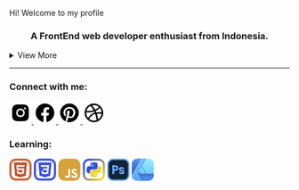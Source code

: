 Hi! Welcome to my profile
<h3 align="center">A FrontEnd web developer enthusiast from Indonesia.</h3>
<details>
<summary>View More</summary>
<p>I'm 16 years old, and i was taught with Front-End, AI, and Drawing art.</p>
</details>
<hr>

<h3 align="left">Connect with me:</h3>
<p align="left">
<a href="https://instagram.com/@bgshirro">
<img src="instagram.svg" width="40" height="40">
</a>
<a href="https://facebook.com/bagas.anggoro.942">
<img src="facebook.svg" width="40" height="40">
</a>
<a href="https://id.pinterest.com/@bgshirro">
<img src="pinterest.svg" width="40" height="40">
</a>
<a href="https://dribbble.com/Shirr0">
<img src="dribbble.svg" width="40" height="40">
</a>
</p>

<h3 align="left">Learning:</h3>
<p align="left" style="padding-">
<img src="html.png" width="40" height="40">
<img src="css.png" width="40" height="40">
<img src="js.png" width="40" height="40">
<img src="py.png" width="40" height="40">
<img src="Photoshop.png" width="40" height="40">
<img src="Affinity.png" width="40" height="40">
</p>
